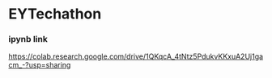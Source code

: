 # EYTechathon

### ipynb link  
  https://colab.research.google.com/drive/1QKqcA_4tNtz5PdukvKKxuA2Uj1gacm_-?usp=sharing
